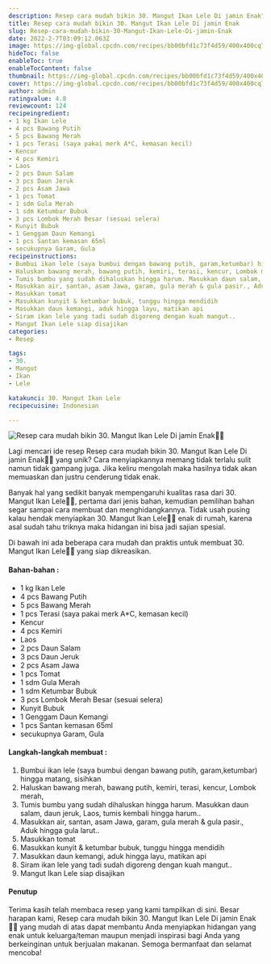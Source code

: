 ```yaml
---
description: Resep cara mudah bikin 30. Mangut Ikan Lele Di jamin Enak"
title: Resep cara mudah bikin 30. Mangut Ikan Lele Di jamin Enak
slug: Resep-cara-mudah-bikin-30-Mangut-Ikan-Lele-Di-jamin-Enak
date: 2022-2-7T03:09:12.063Z
image: https://img-global.cpcdn.com/recipes/bb00bfd1c73f4d59/400x400cq70/photo.jpg
hideToc: false
enableToc: true
enableTocContent: false
thumbnail: https://img-global.cpcdn.com/recipes/bb00bfd1c73f4d59/400x400cq70/photo.jpg
cover: https://img-global.cpcdn.com/recipes/bb00bfd1c73f4d59/400x400cq70/photo.jpg
author: admin
ratingvalue: 4.8
reviewcount: 124
recipeingredient:
- 1 kg Ikan Lele
- 4 pcs Bawang Putih
- 5 pcs Bawang Merah
- 1 pcs Terasi (saya pakai merk A*C, kemasan kecil)
- Kencur
- 4 pcs Kemiri
- Laos
- 2 pcs Daun Salam
- 3 pcs Daun Jeruk
- 2 pcs Asam Jawa
- 1 pcs Tomat
- 1 sdm Gula Merah
- 1 sdm Ketumbar Bubuk
- 3 pcs Lombok Merah Besar (sesuai selera)
- Kunyit Bubuk
- 1 Genggam Daun Kemangi
- 1 pcs Santan kemasan 65ml
- secukupnya Garam, Gula
recipeinstructions:
- Bumbui ikan lele (saya bumbui dengan bawang putih, garam,ketumbar) hingga matang, sisihkan
- Haluskan bawang merah, bawang putih, kemiri, terasi, kencur, Lombok merah,
- Tumis bumbu yang sudah dihaluskan hingga harum. Masukkan daun salam, daun jeruk, Laos, tumis kembali hingga harum..
- Masukkan air, santan, asam Jawa, garam, gula merah & gula pasir., Aduk hingga gula larut..
- Masukkan tomat
- Masukkan kunyit & ketumbar bubuk, tunggu hingga mendidih
- Masukkan daun kemangi, aduk hingga layu, matikan api
- Siram ikan lele yang tadi sudah digoreng dengan kuah mangut..
- Mangut Ikan Lele siap disajikan
categories:
- Resep

tags:
- 30.
- Mangut
- Ikan
- Lele

katakunci: 30. Mangut Ikan Lele
recipecuisine: Indonesian

---
```


![Resep cara mudah bikin 30. Mangut Ikan Lele Di jamin Enak👩‍🍳](https://img-global.cpcdn.com/recipes/bb00bfd1c73f4d59/400x400cq70/photo.jpg)

Lagi mencari ide resep Resep cara mudah bikin 30. Mangut Ikan Lele Di jamin Enak👩‍🍳 yang unik? Cara menyiapkannya memang tidak terlalu sulit namun tidak gampang juga. Jika keliru mengolah maka hasilnya tidak akan memuaskan dan justru cenderung tidak enak.

Banyak hal yang sedikit banyak mempengaruhi kualitas rasa dari 30. Mangut Ikan Lele👩‍🍳, pertama dari jenis bahan, kemudian pemilihan bahan segar sampai cara membuat dan menghidangkannya. Tidak usah pusing kalau hendak menyiapkan 30. Mangut Ikan Lele👩‍🍳 enak di rumah, karena asal sudah tahu triknya maka hidangan ini bisa jadi sajian spesial.

Di bawah ini ada beberapa cara mudah dan praktis untuk membuat 30. Mangut Ikan Lele👩‍🍳 yang siap dikreasikan.

<!--inarticleads1-->

#### Bahan-bahan :

- 1 kg Ikan Lele
- 4 pcs Bawang Putih
- 5 pcs Bawang Merah
- 1 pcs Terasi (saya pakai merk A*C, kemasan kecil)
- Kencur
- 4 pcs Kemiri
- Laos
- 2 pcs Daun Salam
- 3 pcs Daun Jeruk
- 2 pcs Asam Jawa
- 1 pcs Tomat
- 1 sdm Gula Merah
- 1 sdm Ketumbar Bubuk
- 3 pcs Lombok Merah Besar (sesuai selera)
- Kunyit Bubuk
- 1 Genggam Daun Kemangi
- 1 pcs Santan kemasan 65ml
- secukupnya Garam, Gula

<!--inarticleads2-->

#### Langkah-langkah membuat :

1. Bumbui ikan lele (saya bumbui dengan bawang putih, garam,ketumbar) hingga matang, sisihkan
1. Haluskan bawang merah, bawang putih, kemiri, terasi, kencur, Lombok merah,
1. Tumis bumbu yang sudah dihaluskan hingga harum. Masukkan daun salam, daun jeruk, Laos, tumis kembali hingga harum..
1. Masukkan air, santan, asam Jawa, garam, gula merah & gula pasir., Aduk hingga gula larut..
1. Masukkan tomat
1. Masukkan kunyit & ketumbar bubuk, tunggu hingga mendidih
1. Masukkan daun kemangi, aduk hingga layu, matikan api
1. Siram ikan lele yang tadi sudah digoreng dengan kuah mangut..
1. Mangut Ikan Lele siap disajikan

#### Penutup

Terima kasih telah membaca resep yang kami tampilkan di sini. Besar harapan kami, Resep cara mudah bikin 30. Mangut Ikan Lele Di jamin Enak👩‍🍳 yang mudah di atas dapat membantu Anda menyiapkan hidangan yang enak untuk keluarga/teman maupun menjadi inspirasi bagi Anda yang berkeinginan untuk berjualan makanan. Semoga bermanfaat dan selamat mencoba!